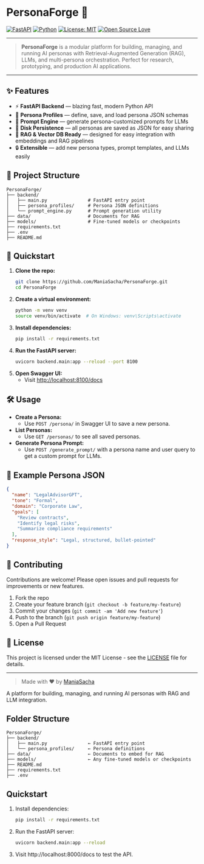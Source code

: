 # PersonaForge 🚀

[![FastAPI](https://img.shields.io/badge/FastAPI-0.110.0-green?logo=fastapi)](https://fastapi.tiangolo.com/)
[![Python](https://img.shields.io/badge/Python-3.10+-blue?logo=python)](https://www.python.org/)
[![License: MIT](https://img.shields.io/badge/License-MIT-yellow.svg)](LICENSE)
[![Open Source Love](https://badges.frapsoft.com/os/v1/open-source.svg?v=103)](https://github.com/ManiaSacha/PersonaForge)

---

> **PersonaForge** is a modular platform for building, managing, and running AI personas with Retrieval-Augmented Generation (RAG), LLMs, and multi-persona orchestration. Perfect for research, prototyping, and production AI applications.

---

## ✨ Features

- ⚡ **FastAPI Backend** — blazing fast, modern Python API
- 🧠 **Persona Profiles** — define, save, and load persona JSON schemas
- 📝 **Prompt Engine** — generate persona-customized prompts for LLMs
- 💾 **Disk Persistence** — all personas are saved as JSON for easy sharing
- 🔌 **RAG & Vector DB Ready** — designed for easy integration with embeddings and RAG pipelines
- 🔒 **Extensible** — add new persona types, prompt templates, and LLMs easily

## 📂 Project Structure

```
PersonaForge/
├── backend/
│   ├── main.py               # FastAPI entry point
│   ├── persona_profiles/     # Persona JSON definitions
│   └── prompt_engine.py      # Prompt generation utility
├── data/                     # Documents for RAG
├── models/                   # Fine-tuned models or checkpoints
├── requirements.txt
├── .env
├── README.md
```

## 🚀 Quickstart

1. **Clone the repo:**
   ```bash
   git clone https://github.com/ManiaSacha/PersonaForge.git
   cd PersonaForge
   ```
2. **Create a virtual environment:**
   ```bash
   python -m venv venv
   source venv/bin/activate  # On Windows: venv\Scripts\activate
   ```
3. **Install dependencies:**
   ```bash
   pip install -r requirements.txt
   ```
4. **Run the FastAPI server:**
   ```bash
   uvicorn backend.main:app --reload --port 8100
   ```
5. **Open Swagger UI:**
   - Visit [http://localhost:8100/docs](http://localhost:8100/docs)

## 🛠️ Usage

- **Create a Persona:**
  - Use `POST /persona/` in Swagger UI to save a new persona.
- **List Personas:**
  - Use `GET /personas/` to see all saved personas.
- **Generate Persona Prompt:**
  - Use `POST /generate_prompt/` with a persona name and user query to get a custom prompt for LLMs.

## 🌟 Example Persona JSON
```json
{
  "name": "LegalAdvisorGPT",
  "tone": "Formal",
  "domain": "Corporate Law",
  "goals": [
    "Review contracts",
    "Identify legal risks",
    "Summarize compliance requirements"
  ],
  "response_style": "Legal, structured, bullet-pointed"
}
```

## 🤝 Contributing

Contributions are welcome! Please open issues and pull requests for improvements or new features.

1. Fork the repo
2. Create your feature branch (`git checkout -b feature/my-feature`)
3. Commit your changes (`git commit -am 'Add new feature'`)
4. Push to the branch (`git push origin feature/my-feature`)
5. Open a Pull Request

## 📄 License

This project is licensed under the MIT License - see the [LICENSE](LICENSE) file for details.

---

> Made with ❤️ by [ManiaSacha](https://github.com/ManiaSacha)


A platform for building, managing, and running AI personas with RAG and LLM integration.

## Folder Structure

```
PersonaForge/
├── backend/
│   ├── main.py               ← FastAPI entry point
│   └── persona_profiles/     ← Persona definitions
├── data/                     ← Documents to embed for RAG
├── models/                   ← Any fine-tuned models or checkpoints
├── README.md
├── requirements.txt
├── .env
```

## Quickstart

1. Install dependencies:
   ```bash
   pip install -r requirements.txt
   ```
2. Run the FastAPI server:
   ```bash
   uvicorn backend.main:app --reload
   ```
3. Visit http://localhost:8000/docs to test the API.
